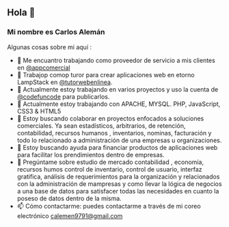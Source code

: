 ## Hola 👋 
### Mi nombre es Carlos Alemán
<!--
**caleman9791/caleman9791** is a ✨ _special_ ✨ repository because its `README.md` (this file) appears on your GitHub profile.

Here are some ideas to get you started:

- 🔭 I’m currently working on ...
- 🌱 I’m currently learning ...
- 👯 I’m looking to collaborate on ...
- 🤔 I’m looking for help with ...
- 💬 Ask me about ...
- 📫 How to reach me: ...
- 😄 Pronouns: ...
- ⚡ Fun fact: ...
-->


Algunas cosas sobre mi aquí :


- 🔭 Me encuantro trabajando como proveedor de servicio a mis clientes en [@appcomercial](https://github.com/appcomercial)
- 🔭 Trabajop comop turor para crear aplicaciones web en etorno LampStack en [@tutorwebenlinea](https://github.com/tutorwebenlinea). 
- 🔭 Actualmente estoy trabajando en varios proyectos y uso la cuenta de [@codefuncode](https://github.com/codefuncode) para publicarlos. 
- 🌱 Actualmente estoy trabajando con APACHE, MYSQL. PHP, JavaScript, CSS3 & HTML5
- 👯 Estoy buscando colaborar en proyectos enfocados a soluciones comerciales. Ya sean estadísticos, arbitrarios, de retención, contabilidad, recursos humanos , inventarios, nominas, facturación y todo lo relacionado a administración  de una empresas u organizaciones.  
- 🤔 Estoy buscando ayuda para financiar productos de aplicaciones web para facilitar los prendimientos dentro de empresas. 
- 💬 Pregúntame sobre estudio de mercado contabilidad , economía, recursos humos control de inventario, control de usuario, interfaz gratifica, análisis de requerimientos para la organización y relacionados con la administración  de mampresas y como llevar la lógica de negocios a una base de datos para satisfacer todas las necesidades en cuanto la poseso de datos dentro de la misma.  
- 📫 Cómo contactarme: puedes contactarme a través de mi coreo electrónico calemen9791@gmail.com


<!-- - 😄 Pronombres: ...
- ⚡ Datos divertidos: ...
 -->
